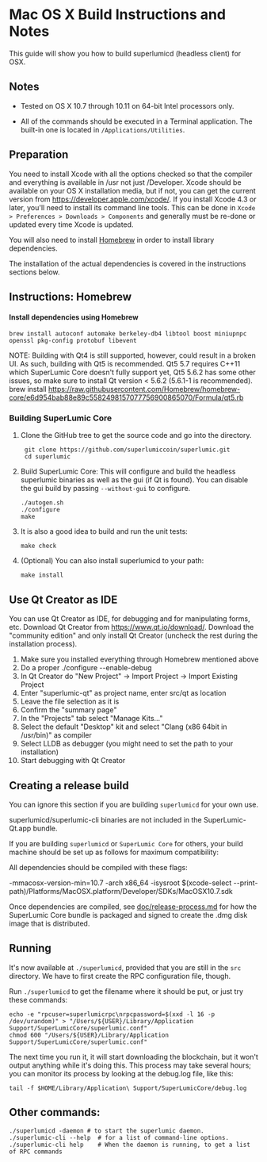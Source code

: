 Mac OS X Build Instructions and Notes
====================================
This guide will show you how to build superlumicd (headless client) for OSX.

Notes
-----

* Tested on OS X 10.7 through 10.11 on 64-bit Intel processors only.

* All of the commands should be executed in a Terminal application. The
built-in one is located in `/Applications/Utilities`.

Preparation
-----------

You need to install Xcode with all the options checked so that the compiler
and everything is available in /usr not just /Developer. Xcode should be
available on your OS X installation media, but if not, you can get the
current version from https://developer.apple.com/xcode/. If you install
Xcode 4.3 or later, you'll need to install its command line tools. This can
be done in `Xcode > Preferences > Downloads > Components` and generally must
be re-done or updated every time Xcode is updated.

You will also need to install [Homebrew](http://brew.sh) in order to install library
dependencies.

The installation of the actual dependencies is covered in the instructions
sections below.

Instructions: Homebrew
----------------------

#### Install dependencies using Homebrew

    brew install autoconf automake berkeley-db4 libtool boost miniupnpc openssl pkg-config protobuf libevent

NOTE: Building with Qt4 is still supported, however, could result in a broken UI. As such, building with Qt5 is recommended. Qt5 5.7 requires C++11 which SuperLumic Core doesn't fully support yet, Qt5 5.6.2 has some other issues, so make sure to install Qt version < 5.6.2 (5.6.1-1 is recommended).
    brew install https://raw.githubusercontent.com/Homebrew/homebrew-core/e6d954bab88e89c5582498157077756900865070/Formula/qt5.rb

### Building SuperLumic Core

1. Clone the GitHub tree to get the source code and go into the directory.

        git clone https://github.com/superlumiccoin/superlumic.git
        cd superlumic

2.  Build SuperLumic Core:
    This will configure and build the headless superlumic binaries as well as the gui (if Qt is found).
    You can disable the gui build by passing `--without-gui` to configure.

        ./autogen.sh
        ./configure
        make

3.  It is also a good idea to build and run the unit tests:

        make check

4.  (Optional) You can also install superlumicd to your path:

        make install

Use Qt Creator as IDE
------------------------
You can use Qt Creator as IDE, for debugging and for manipulating forms, etc.
Download Qt Creator from https://www.qt.io/download/. Download the "community edition" and only install Qt Creator (uncheck the rest during the installation process).

1. Make sure you installed everything through Homebrew mentioned above
2. Do a proper ./configure --enable-debug
3. In Qt Creator do "New Project" -> Import Project -> Import Existing Project
4. Enter "superlumic-qt" as project name, enter src/qt as location
5. Leave the file selection as it is
6. Confirm the "summary page"
7. In the "Projects" tab select "Manage Kits..."
8. Select the default "Desktop" kit and select "Clang (x86 64bit in /usr/bin)" as compiler
9. Select LLDB as debugger (you might need to set the path to your installation)
10. Start debugging with Qt Creator

Creating a release build
------------------------
You can ignore this section if you are building `superlumicd` for your own use.

superlumicd/superlumic-cli binaries are not included in the SuperLumic-Qt.app bundle.

If you are building `superlumicd` or `SuperLumic Core` for others, your build machine should be set up
as follows for maximum compatibility:

All dependencies should be compiled with these flags:

 -mmacosx-version-min=10.7
 -arch x86_64
 -isysroot $(xcode-select --print-path)/Platforms/MacOSX.platform/Developer/SDKs/MacOSX10.7.sdk

Once dependencies are compiled, see [doc/release-process.md](release-process.md) for how the SuperLumic Core
bundle is packaged and signed to create the .dmg disk image that is distributed.

Running
-------

It's now available at `./superlumicd`, provided that you are still in the `src`
directory. We have to first create the RPC configuration file, though.

Run `./superlumicd` to get the filename where it should be put, or just try these
commands:

    echo -e "rpcuser=superlumicrpc\nrpcpassword=$(xxd -l 16 -p /dev/urandom)" > "/Users/${USER}/Library/Application Support/SuperLumicCore/superlumic.conf"
    chmod 600 "/Users/${USER}/Library/Application Support/SuperLumicCore/superlumic.conf"

The next time you run it, it will start downloading the blockchain, but it won't
output anything while it's doing this. This process may take several hours;
you can monitor its process by looking at the debug.log file, like this:

    tail -f $HOME/Library/Application\ Support/SuperLumicCore/debug.log

Other commands:
-------

    ./superlumicd -daemon # to start the superlumic daemon.
    ./superlumic-cli --help  # for a list of command-line options.
    ./superlumic-cli help    # When the daemon is running, to get a list of RPC commands
